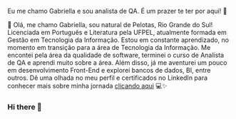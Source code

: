 Eu me chamo Gabriella e sou analista de QA. É um prazer te ter por aqui! 🙂

👋 Olá, me chamo Gabriella, sou natural de Pelotas, Rio Grande do Sul! 
Licenciada em Português e Literatura pela UFPEL, atualmente formada em Gestão em Tecnologia da Informação. 
Estou em constante aprendizado, no momento em transição para a área de Tecnologia da Informação. Me encontei pela área da qualidade de software, terminei o curso de Analista de QA e aprendi muito sobre a área. 
Além disso, já me aventurei um pouco em desenvolvimento Front-End e explorei bancos de dados, BI, entre outros. 
Dê uma olhada no meu perfil e certificados no LinkedIn para conhecer mais sobre minha jornada [clicando aqui](https://www.linkedin.com/in/gabriellabraz/)
💻✨


### Hi there 👋

<!--
**bibiellabraz/bibiellabraz** is a ✨ _special_ ✨ repository because its `README.md` (this file) appears on your GitHub profile.

Here are some ideas to get you started:

- 🔭 I’m currently working on ...
- 🌱 I’m currently learning ...
- 👯 I’m looking to collaborate on ...
- 🤔 I’m looking for help with ...
- 💬 Ask me about ...
- 📫 How to reach me: ...
- 😄 Pronouns: ...
- ⚡ Fun fact: ...
-->
